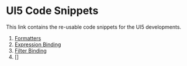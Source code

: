 # UI5 Code Snippets 

This link contains the re-usable code snippets for the UI5 developments. 

1. [Formatters](formatter)
2. [Expression Binding](expression%20binding)
3. [Filter Binding](Filters)
4. []
